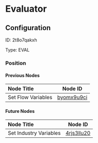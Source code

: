 # Evaluator
## Configuration
ID:  2t8o7qakxh

Type: EVAL 








### Position

#### Previous Nodes
| Node Title | Node ID |
| :------------- | ------------ |
| Set Flow Variables | [byomx9u9ci](./byomx9u9ci.md) | 
 
 #### Future Nodes
| Node Title | Node ID |
| :------------- | ------------ |
| Set Industry Variables |[4rjs3llu20](./4rjs3llu20.md) | 